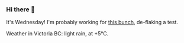 ### Hi there :wave:

It's Wednesday! I'm probably working for [this bunch](https://github.com/kohofinancial), de-flaking a test.

Weather in Victoria BC: light rain, at +5°C.
